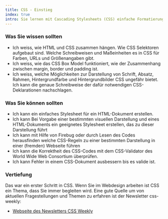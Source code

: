 ```yaml
--- 
title: CSS - Einstieg
index: true
intro: Sie lernen mit Cascading Stylesheets (CSS) einfache Formatierungen in der Webseite vorzunehmen.
---
```


### Was Sie wissen sollten

* Ich weiss, wie HTML und CSS zusammen hängen. Wie CSS Selektoren aufgebaut sind. Welche Schreibweisen und Maßeinheiten es in CSS für Farben, URLs und Größenangaben gibt.
* Ich weiss, wie das CSS Box Model funktioniert, wie der Zusammenhang zwischen margin, border und padding ist.
* Ich weiss, welche Möglichkeiten zur Darstellung von Schrift, Absatz, Rahmen, Hintergrundfarbe und Hintergrundbilder CSS ungefähr bietet. Ich kann die genaue Schreibweise der dafür notwendigen CSS-Deklarationen nachschlagen.

### Was Sie können sollten
* Ich kann ein einfaches Stylesheet für ein HTML-Dokument erstellen. 
* Ich kann Bei Vorgabe einer bestimmten visuellen Darstellung und eines HTML-Dokuments ein geeignetes Stylesheet erstellen, das zu dieser Darstellung führt
* Ich kann mit Hilfe von Firebug oder durch Lesen des Codes herausfinden welche CSS-Regeln zu einer bestimmten Darstellung in einer (fremden) Webseite führen
* Ich kann die Korrektheit des CSS-Codes mit dem CSS-Validator des World Wide Web Consortium überprüfen. 
* Ich kann Fehler in einem CSS-Dokument ausbessern bis es valide ist.

### Vertiefung

Das war ein erster Schritt in CSS. Wenn Sie im Webdesign arbeiten ist CSS ein Thema, dass Sie immer
begleiten wird. Eine gute Quelle um von aktuellen Fragestellungen und Themen zu erfahren
ist der Newsletter css-weekly:

* [Webseite des Newsletters CSS Weekly](http://css-weekly.com/)
